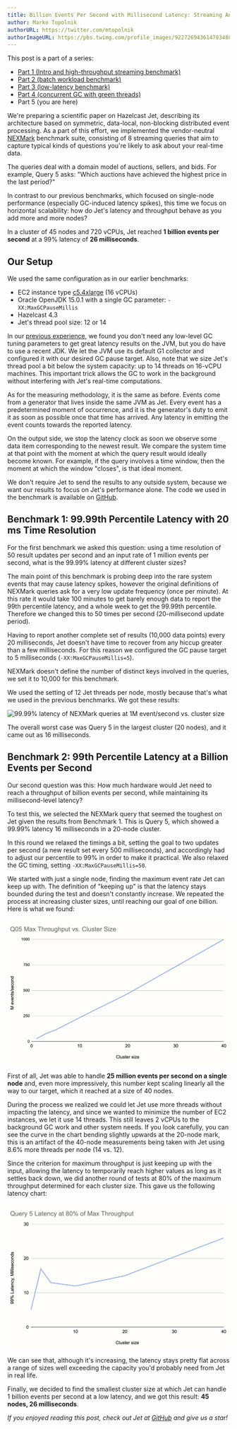 ```yaml
---
title: Billion Events Per Second with Millisecond Latency: Streaming Analytics at Giga-Scale
author: Marko Topolnik
authorURL: https://twitter.com/mtopolnik
authorImageURL: https://pbs.twimg.com/profile_images/922726943614783488/Pb5DDGWF_400x400.jpg
---
```


This post is a part of a series:

- [Part 1 (Intro and high-throughput streaming
  benchmark)](/blog/2020/06/09/jdk-gc-benchmarks-part1)
- [Part 2 (batch workload benchmark)](/blog/2020/06/09/jdk-gc-benchmarks-part2)
- [Part 3 (low-latency benchmark)](/blog/2020/06/23/jdk-gc-benchmarks-rematch)
- [Part 4 (concurrent GC with green threads)](/blog/2020/08/05/gc-tuning-for-jet)
- Part 5 (you are here)

We're preparing a scientific paper on Hazelcast Jet, describing its
architecture based on symmetric, data-local, non-blocking distributed
event processing. As a part of this effort, we implemented the
vendor-neutral [NEXMark](http://datalab.cs.pdx.edu/niagara/NEXMark/)
benchmark suite, consisting of 8 streaming queries that aim to capture
typical kinds of questions you're likely to ask about your real-time
data.

The queries deal with a domain model of auctions, sellers, and bids. For
example, Query 5 asks: "Which auctions have achieved the highest price
in the last period?"

In contrast to our previous benchmarks, which focused on single-node
performance (especially GC-induced latency spikes), this time we focus
on horizontal scalability: how do Jet's latency and throughput behave as
you add more and more nodes?

In a cluster of 45 nodes and 720 vCPUs, Jet reached **1 billion
events per second** at a 99% latency of **26 milliseconds**.

## Our Setup

We used the same configuration as in our earlier benchmarks:

- EC2 instance type
  [c5.4xlarge](https://aws.amazon.com/ec2/instance-types/c5/) (16 vCPUs)
- Oracle OpenJDK 15.0.1 with a single GC parameter:
  `-XX:MaxGCPauseMillis`
- Hazelcast 4.3
- Jet's thread pool size: 12 or 14

In our [previous experience](/blog/2020/08/05/gc-tuning-for-jet), we
found you don't need any low-level GC tuning parameters to get great
latency results on the JVM, but you do have to use a recent JDK. We let
the JVM use its default G1 collector and configured it with our desired
GC pause target. Also, note that we size Jet's thread pool a bit below
the system capacity: up to 14 threads on 16-vCPU machines. This
important trick allows the GC to work in the background without
interfering with Jet's real-time computations.

As for the measuring methodology, it is the same as before. Events come
from a generator that lives inside the same JVM as Jet. Every event has
a predetermined moment of occurrence, and it is the generator's duty to
emit it as soon as possible once that time has arrived. Any latency in
emitting the event counts towards the reported latency.

On the output side, we stop the latency clock as soon we observe some
data item corresponding to the newest result. We compare the system time
at that point with the moment at which the query result would ideally
become known. For example, if the query involves a time window, then
the moment at which the window "closes", is that ideal moment.

We don't require Jet to send the results to any outside system, because
we want our results to focus on Jet's performance alone. The code we
used in the benchmark is available on
[GitHub](https://github.com/hazelcast/big-data-benchmark/tree/master/nexmark-jet/src/main/java/com/hazelcast/jet/benchmark/nexmark).

## Benchmark 1: 99.99th Percentile Latency with 20 ms Time Resolution

For the first benchmark we asked this question: using a time resolution
of 50 result updates per second and an input rate of 1 million events
per second, what is the 99.99% latency at different cluster sizes?

The main point of this benchmark is probing deep into the rare system
events that may cause latency spikes, however the original definitions
of NEXMark queries ask for a very low update frequency (once per
minute). At this rate it would take 100 minutes to get barely enough
data to report the 99th percentile latency, and a whole week to get the
99.99th percentile. Therefore we changed this to 50 times per second
(20-millisecond update period).

Having to report another complete set of results (10,000 data points)
every 20 milliseconds, Jet doesn't have time to recover from any hiccup
greater than a few milliseconds. For this reason we configured the GC
pause target to 5 milliseconds (`-XX:MaxGCPauseMillis=5`).

NEXMark doesn't define the number of distinct keys involved in the
queries, we set it to 10,000 for this benchmark.

We used the setting of 12 Jet threads per node, mostly because that's
what we used in the previous benchmarks. We got these results:

![99.99% latency of NEXMark queries at 1M event/second vs. cluster
size](assets/2021-03-09-latency-vs-scaling.png)

The overall worst case was Query 5 in the largest cluster (20 nodes),
and it came out as 16 milliseconds.

## Benchmark 2: 99th Percentile Latency at a Billion Events per Second

Our second question was this: How much hardware would Jet need to reach
a throughput of billion events per second, while maintaining its
millisecond-level latency?

To test this, we selected the NEXMark query that seemed the toughest on
Jet given the results from Benchmark 1. This is Query 5, which showed
a 99.99% latency 16 milliseconds in a 20-node cluster.

In this round we relaxed the timings a bit, setting the goal to two
updates per second (a new result set every 500 milliseconds), and
accordingly had to adjust our percentile to 99% in order to make it
practical. We also relaxed the GC timing, setting
`-XX:MaxGCPauseMillis=50`.

We started with just a single node, finding the maximum event rate Jet
can keep up with. The definition of "keeping up" is that the latency
stays bounded during the test and doesn't constantly increase. We
repeated the process at increasing cluster sizes, until reaching our
goal of one billion. Here is what we found:

![Query 5 throughput vs. threads used](assets/2021-03-09-query5-thruput.png)

First of all, Jet was able to handle **25 million events per second on a
single node** and, even more impressively, this number kept scaling
linearly all the way to our target, which it reached at a size of 40
nodes.

During the process we realized we could let Jet use more threads without
impacting the latency, and since we wanted to minimize the number of EC2
instances, we let it use 14 threads. This still leaves 2 vCPUs to the
background GC work and other system needs. If you look carefully, you
can see the curve in the chart bending slightly upwards at the 20-node
mark, this is an artifact of the 40-node measurements being taken with
Jet using 8.6% more threads per node (14 vs. 12).

Since the criterion for maximum throughput is just keeping up with the
input, allowing the latency to temporarily reach higher values as long
as it settles back down, we did another round of tests at 80% of the
maximum throughput determined for each cluster size. This gave us the
following latency chart:

![Jet throughput vs. threads used](assets/2021-03-09-query5-latency.png)

We can see that, although it's increasing, the latency stays pretty flat
across a range of sizes well exceeding the capacity you'd probably need
from Jet in real life.

Finally, we decided to find the smallest cluster size at which Jet can
handle 1 billion events per second at a low latency, and we got this
result: **45 nodes, 26 milliseconds**.

_If you enjoyed reading this post, check out Jet at
[GitHub](https://github.com/hazelcast/hazelcast-jet) and give us a
star!_
